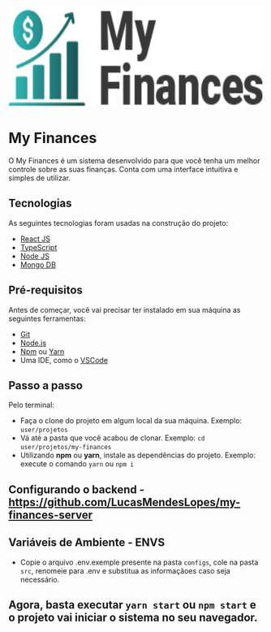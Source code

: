 <p align="center">
  <img src="./public/assets/logos/logo.png" height="200px" alt="My Finances" />
</p>

# My Finances

O My Finances é um sistema desenvolvido para que você tenha um melhor controle sobre as suas finanças. Conta com uma interface intuitiva e simples de utilizar.

## Tecnologias

As seguintes tecnologias foram usadas na construção do projeto:

- [React JS](https://react.dev/)
- [TypeScript](https://www.typescriptlang.org/)
- [Node JS](https://nodejs.org/en)
- [Mongo DB](https://www.mongodb.com/pt-br)

## Pré-requisitos

Antes de começar, você vai precisar ter instalado em sua máquina as seguintes ferramentas:

- [Git](https://git-scm.com)
- [Node.js](https://nodejs.org/en/)
- [Npm](https://www.npmjs.com/) ou [Yarn](https://yarnpkg.com/)
- Uma IDE, como o [VSCode](https://code.visualstudio.com/)

## Passo a passo

Pelo terminal:

- Faça o clone do projeto em algum local da sua máquina. Exemplo: `user/projetos`
- Vá até a pasta que você acabou de clonar. Exemplo: `cd user/projetos/my-finances`
- Utilizando **npm** ou **yarn**, instale as dependências do projeto. Exemplo: execute o comando `yarn` ou `npm i`

## Configurando o backend - https://github.com/LucasMendesLopes/my-finances-server

## Variáveis de Ambiente - ENVS

- Copie o arquivo .env.exemple presente na pasta `configs`, cole na pasta `src`, renomeie para .env e substitua as informaçãoes caso seja necessário.

## Agora, basta executar `yarn start` ou `npm start` e o projeto vai iniciar o sistema no seu navegador.
